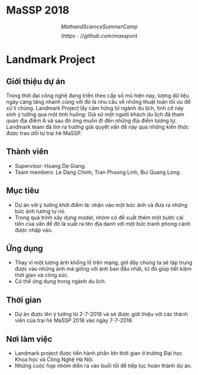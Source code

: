 # MaSSP 2018
$$Math and Science Summer Camp$$
$$(https://github.com/masspvn)$$
# Landmark Project

## Giới thiệu dự án
Trong thời đại công nghệ đang triển theo cấp số mũ hiện nay, lượng dữ liệu ngày càng tăng nhanh cùng với đó là nhu cầu về  những thuật toán tối ưu để xử lí chúng. Landmark Project lấy cảm hứng từ ngành du lịch, tình cờ nảy sinh ý tưởng qua một tình huống: Giả sử một người khách du lịch đã tham quan địa điểm A và sau đó ông muốn đi đến những địa điểm tương tự. Landmark team đã tìm ra hướng giải quyết vấn đề này qua những kiến thức được trao dồi tự trại hè MaSSP.

## Thành viên
* Supervisor: Hoang De Giang.
* Team members: Le Dang Chinh, Tran Phuong Linh, Bui Quang Long.

## Mục tiêu
* Dự án với ý tưởng khởi điểm là: nhận vào một bức ảnh và đưa ra những bức ảnh tương tự nó.
* Trong quá trình xây dựng model, nhóm có đề xuất thêm một bước cải tiến của vấn đề đó là xuất ra tên địa danh với một bức tranh phong cảnh được nhập vào.  

## Ứng dụng
* Thay vì một lượng ảnh khổng lồ trên mạng, giờ đây chúng ta sẽ tập trung được vào những ảnh mà giống với ảnh ban đầu nhất, từ đó giúp tiết kiệm thời gian và công sức.
* Có thể ứng dụng trong ngành du lịch.

## Thời gian
* Dự án được lên ý tưởng từ 2-7-2018 và sẽ được giới thiệu với các thành viên của trại hè MaSSP 2018 vào ngày 7-7-2018.
 
## Nơi làm việc
* Landmark project được tiến hành phần lớn thời gian ở trường Đại học Khoa học và Công Nghệ Hà Nội.
* Những cuộc họp nhóm diễn ra vào buổi tối để tiếp tục hoàn thành dự án.


